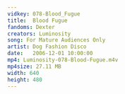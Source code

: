 ```yaml
---
vidkey: 078-Blood_Fugue
title:  Blood Fugue
fandoms: Dexter
creators: Luminosity
song: For Mature Audiences Only 
artist: Dog Fashion Disco
date:   2006-12-01 10:00:00
mp4: Luminosity-078-Blood-Fugue.m4v
mp4size: 27.11 MB
width: 640
height: 480
---
```



  